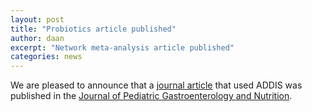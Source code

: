 ```yaml
---
layout: post
title: "Probiotics article published"
author: daan
excerpt: "Network meta-analysis article published"
categories: news
---
```


We are pleased to announce that a [journal article](https://www.ncbi.nlm.nih.gov/pubmed/29384838) that used ADDIS was published in the [Journal of Pediatric Gastroenterology and Nutrition](https://journals.lww.com/jpgn/pages/default.aspx).
